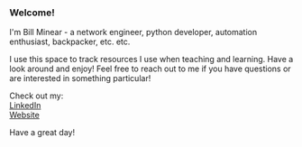### Welcome!

I'm Bill Minear - a network engineer, python developer, automation enthusiast, backpacker, etc. etc.

I use this space to track resources I use when teaching and learning. Have a look around and enjoy! Feel free to reach out to me if you have questions or are interested in something particular!

Check out my:  
[LinkedIn](linkedin.com/in/billminear)  
[Website](billminear.com)  

Have a great day!

